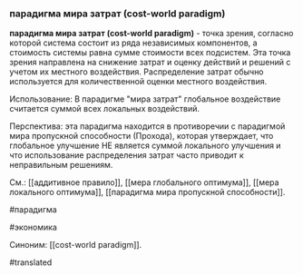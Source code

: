 ### парадигма мира затрат (cost-world paradigm)

**парадигма мира затрат (cost-world paradigm)** - точка зрения, согласно которой система состоит из ряда независимых компонентов, а стоимость системы равна сумме стоимости всех подсистем. Эта точка зрения направлена на снижение затрат и оценку действий и решений с учетом их местного воздействия. Распределение затрат обычно используется для количественной оценки местного воздействия.

Использование: В парадигме "мира затрат" глобальное воздействие считается суммой всех локальных воздействий.

Перспектива: эта парадигма находится в противоречии с парадигмой мира пропускной способности (Прохода), которая утверждает, что глобальное улучшение НЕ является суммой локального улучшения и что использование распределения затрат часто приводит к неправильным решениям.

См.: [[аддитивное правило]], [[мера глобального оптимума]], [[мера локального оптимума]], [[парадигма мира пропускной способности]].

#парадигма

#экономика

Синоним: [[cost-world paradigm]].

#translated
